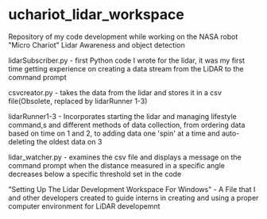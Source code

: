 # uchariot_lidar_workspace
Repository of my code development while working on the NASA robot "Micro Chariot" Lidar Awareness and object detection

lidarSubscriber.py - first Python code I wrote for the lidar, it was my first time getting experience on creating a data stream from the LiDAR to the command prompt

csvcreator.py - takes the data from the lidar and stores it in a csv file(Obsolete, replaced by lidarRunner 1-3)

lidarRunner1-3 - Incorporates starting the lidar and managing lifestyle command,s and different methods of data collection, from ordering data based on time on 1 and 2, to adding data one 'spin' at a time and auto-deleting the oldest data on 3

lidar_watcher.py - examines the csv file and displays a message on the command prompt when the distance measured in a specific angle decreases below a specific threshold set in the code

"Setting Up The Lidar Development Workspace For Windows" - A File that I and other developers created to guide interns in creating and using a proper computer environment for LiDAR developemnt
